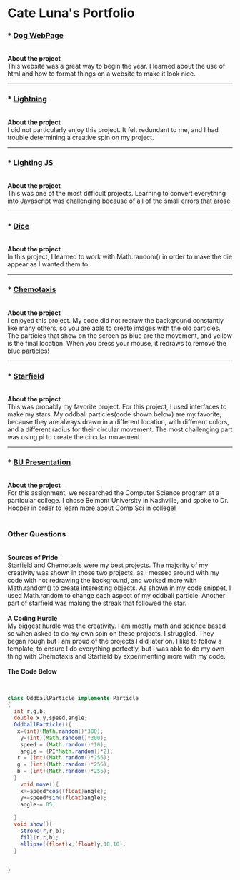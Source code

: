 # Cate Luna's Portfolio

### * [Dog WebPage](https://lunac25.github.io/testWeb/doggos.html)
<br>__About the project__
<br>  This website was a great way to begin the year.  I learned about the use of html and how to format things on a website to make it look nice.
***
### * [Lightning](https://lunac25.github.io/lightning2/)
<br>__About the project__
<br>I did not particularly enjoy this project.  It felt redundant to me, and I had trouble determining a creative spin on my project.
***
### * [Lighting JS]()
<br>__About the project__
<br>This was one of the most difficult projects.  Learning to convert everything into Javascript was challenging because of all of the small errors that arose.
***
### * [Dice](https://lunac25.github.io/dice3/)
<br>__About the project__
<br>In this project, I learned to work with Math.random() in order to make the die appear as I wanted them to. 
***
### * [Chemotaxis](https://lunac25.github.io/chemotaxis4/)
<br>__About the project__
<br>I enjoyed this project.  My code did not redraw the background constantly like many others, so you are able to create images with the old particles.  The particles that show on the screen as blue are the movement, and yellow is the final location.  When you press your mouse, it redraws to remove the blue particles!
***
### * [Starfield](https://lunac25.github.io/starfield5/)
<br>__About the project__
<br>This was probably my favorite project.  For this project, I used interfaces to make my stars.  My oddball particles(code shown below) are my favorite, because they are always drawn in a different location, with different colors, and a different radius for their circular movement.  The most challenging part was using pi to create the circular movement.
***
### * [BU Presentation](https://lunac25.github.io/lightning2/college.html)
<br>__About the project__
<br>For this assignment, we researched the Computer Science program at a particular college. I chose Belmont University in Nashville, and spoke to Dr. Hooper in order to learn more about Comp Sci in college!
<br><br>
### Other Questions
<br>__Sources of Pride__
<br>Starfield and Chemotaxis were my best projects.  The majority of my creativity was shown in those two projects, as I messed around with my code with not redrawing the background, and worked more with Math.random() to create interesting objects.  As shown in my code snippet, I used Math.random to change each aspect of my oddball particle.  Another part of starfield was making the streak that followed the star.  
<br>__A Coding Hurdle__
<br>My biggest hurdle was the creativity.  I am mostly math and science based so when asked to do my own spin on these projects, I struggled.  They began rough but I am proud of the projects I did later on.  I like to follow a template, to ensure I do everything perfectly, but I was able to do my own thing with Chemotaxis and Starfield by experimenting more with my code.  
<br>__The Code Below__
<br>



<br>




```Java
class OddballParticle implements Particle
{
  int r,g,b;
  double x,y,speed,angle;
  OddballParticle(){
   x=(int)(Math.random()*300);
    y=(int)(Math.random()*300);
    speed = (Math.random()*10);
    angle = (PI*Math.random()*2);
   r = (int)(Math.random()*256);
   g = (int)(Math.random()*256);
   b = (int)(Math.random()*256);
  }
    void move(){
    x+=speed*cos((float)angle);
    y+=speed*sin((float)angle);
    angle-=.05;
    
  }
  void show(){
    stroke(r,r,b);
    fill(r,r,b);
    ellipse((float)x,(float)y,10,10);
  }
  

}
```
